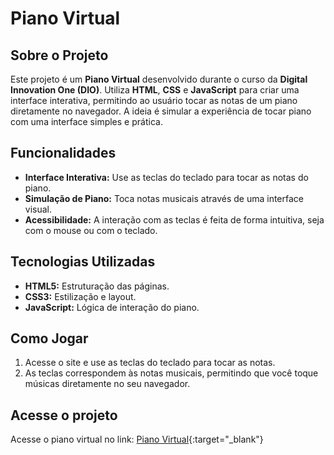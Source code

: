 # Piano Virtual

## Sobre o Projeto

Este projeto é um **Piano Virtual** desenvolvido durante o curso da **Digital Innovation One (DIO)**. Utiliza **HTML**, **CSS** e **JavaScript** para criar uma interface interativa, permitindo ao usuário tocar as notas de um piano diretamente no navegador. A ideia é simular a experiência de tocar piano com uma interface simples e prática.

## Funcionalidades

- **Interface Interativa:** Use as teclas do teclado para tocar as notas do piano.
- **Simulação de Piano:** Toca notas musicais através de uma interface visual.
- **Acessibilidade:** A interação com as teclas é feita de forma intuitiva, seja com o mouse ou com o teclado.

## Tecnologias Utilizadas

- **HTML5:** Estruturação das páginas.
- **CSS3:** Estilização e layout.
- **JavaScript:** Lógica de interação do piano.

## Como Jogar

1. Acesse o site e use as teclas do teclado para tocar as notas.
2. As teclas correspondem às notas musicais, permitindo que você toque músicas diretamente no seu navegador.

## Acesse o projeto

Acesse o piano virtual no link: [Piano Virtual](https://matheusfranca10.github.io/piano-virtual){:target="_blank"}

